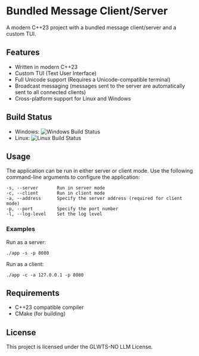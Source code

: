 # Bundled Message Client/Server

A modern C++23 project with a bundled message client/server and a custom TUI.

## Features

- Written in modern C++23
- Custom TUI (Text User Interface)
- Full Unicode support (Requires a Unicode-compatible terminal)
- Broadcast messaging (messages sent to the server are automatically sent to all connected clients)
- Cross-platform support for Linux and Windows

## Build Status

- Windows: ![Windows Build Status](https://img.shields.io/badge/build-passing-brightgreen)
- Linux: ![Linux Build Status](https://img.shields.io/badge/build-passing-brightgreen)

## Usage

The application can be run in either server or client mode. Use the following command-line arguments to configure the application:

```
-s, --server       Run in server mode
-c, --client       Run in client mode
-a, --address      Specify the server address (required for client mode)
-p, --port         Specify the port number
-l, --log-level    Set the log level
```

### Examples

Run as a server:
```
./app -s -p 8080
```

Run as a client:
```
./app -c -a 127.0.0.1 -p 8080
```

## Requirements

- C++23 compatible compiler
- CMake (for building)

## License

This project is licensed under the GLWTS-NO LLM License.

